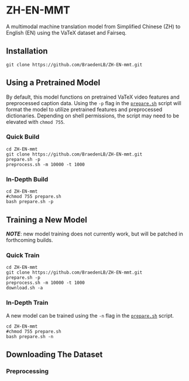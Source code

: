 # ZH-EN-MMT
A multimodal machine translation model from Simplified Chinese (ZH) to English (EN) using the VaTeX dataset and Fairseq.

## Installation

```
git clone https://github.com/BraedenLB/ZH-EN-mmt.git
```

	
## Using a Pretrained Model
By default, this model functions on pretrained VaTeX video features and preprocessed caption data. Using the `-p` flag in the [`prepare.sh`](prepare.sh) script will format the model to utilize pretrained features and preprocessed dictionaries. Depending on shell permissions, the script may need to be elevated with `chmod 755`.


### Quick Build

```
cd ZH-EN-mmt
git clone https://github.com/BraedenLB/ZH-EN-mmt.git
prepare.sh -p
preprocess.sh -m 10000 -t 1000

```


### In-Depth Build

```
cd ZH-EN-mmt
#chmod 755 prepare.sh
bash prepare.sh -p
```

## Training a New Model
**_NOTE_**: new model training does not currently work, but will be patched in forthcoming builds.

### Quick Train

```
cd ZH-EN-mmt
git clone https://github.com/BraedenLB/ZH-EN-mmt.git
prepare.sh -p
preprocess.sh -m 10000 -t 1000
download.sh -a
```


### In-Depth Train



A new model can be trained using the `-n` flag in the [`prepare.sh`](prepare.sh) script.







```
cd ZH-EN-mmt
#chmod 755 prepare.sh
bash prepare.sh -n
```

## Downloading The Dataset



### Preprocessing
	
	
	

</details>
